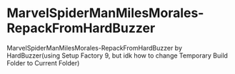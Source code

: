 # MarvelSpiderManMilesMorales-RepackFromHardBuzzer
MarvelSpiderManMilesMorales-RepackFromHardBuzzer by HardBuzzer(using Setup Factory 9, but idk how to change Temporary Build Folder to Current Folder)
